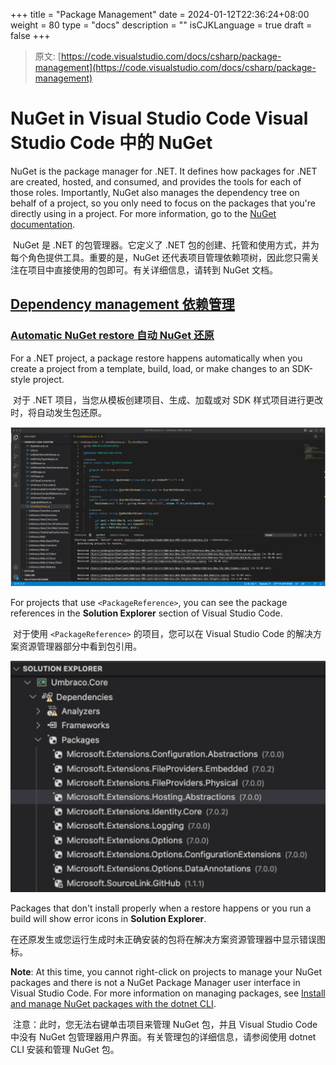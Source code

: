 +++
title = "Package Management"
date = 2024-01-12T22:36:24+08:00
weight = 80
type = "docs"
description = ""
isCJKLanguage = true
draft = false
+++

> 原文: [https://code.visualstudio.com/docs/csharp/package-management](https://code.visualstudio.com/docs/csharp/package-management)

# NuGet in Visual Studio Code Visual Studio Code 中的 NuGet



NuGet is the package manager for .NET. It defines how packages for .NET are created, hosted, and consumed, and provides the tools for each of those roles. Importantly, NuGet also manages the dependency tree on behalf of a project, so you only need to focus on the packages that you're directly using in a project. For more information, go to the [NuGet documentation](https://learn.microsoft.com/nuget/what-is-nuget).

​​​	NuGet 是 .NET 的包管理器。它定义了 .NET 包的创建、托管和使用方式，并为每个角色提供工具。重要的是，NuGet 还代表项目管理依赖项树，因此您只需关注在项目中直接使用的包即可。有关详细信息，请转到 NuGet 文档。

## [Dependency management 依赖管理](https://code.visualstudio.com/docs/csharp/package-management#_dependency-management)

### [Automatic NuGet restore 自动 NuGet 还原](https://code.visualstudio.com/docs/csharp/package-management#_automatic-nuget-restore)

For a .NET project, a package restore happens automatically when you create a project from a template, build, load, or make changes to an SDK-style project.

​​​	对于 .NET 项目，当您从模板创建项目、生成、加载或对 SDK 样式项目进行更改时，将自动发生包还原。

![Automatic NuGet package restore](./PackageManagement_img/automatic-nuget-package-restore.png)

For projects that use `<PackageReference>`, you can see the package references in the **Solution Explorer** section of Visual Studio Code.

​​​	对于使用 `<PackageReference>` 的项目，您可以在 Visual Studio Code 的解决方案资源管理器部分中看到包引用。

![Package references in the Solution Explorer](./PackageManagement_img/package-references-solution-explorer.png)

Packages that don't install properly when a restore happens or you run a build will show error icons in **Solution Explorer**.

​​​	在还原发生或您运行生成时未正确安装的包将在解决方案资源管理器中显示错误图标。

**Note**: At this time, you cannot right-click on projects to manage your NuGet packages and there is not a NuGet Package Manager user interface in Visual Studio Code. For more information on managing packages, see [Install and manage NuGet packages with the dotnet CLI](https://learn.microsoft.com/nuget/consume-packages/install-use-packages-dotnet-cli).

​​​	注意：此时，您无法右键单击项目来管理 NuGet 包，并且 Visual Studio Code 中没有 NuGet 包管理器用户界面。有关管理包的详细信息，请参阅使用 dotnet CLI 安装和管理 NuGet 包。
